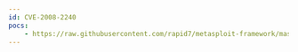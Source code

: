 ```yaml
---
id: CVE-2008-2240
pocs:
    - https://raw.githubusercontent.com/rapid7/metasploit-framework/master/modules/exploits/windows/lotus/domino_http_accept_language.rb
---
```

